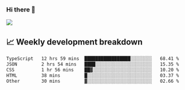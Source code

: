 ### Hi there 👋
<img align="center" src="https://github-readme-stats.vercel.app/api?username=Tumao727&show_icons=true&hide_title=true&theme=dracula" />


## 📈 Weekly development breakdown
<!--START_SECTION:waka-->

```txt
TypeScript   12 hrs 59 mins  █████████████████░░░░░░░░   68.41 %
JSON         2 hrs 54 mins   ████░░░░░░░░░░░░░░░░░░░░░   15.35 %
CSS          1 hr 56 mins    ██▓░░░░░░░░░░░░░░░░░░░░░░   10.20 %
HTML         38 mins         █░░░░░░░░░░░░░░░░░░░░░░░░   03.37 %
Other        30 mins         ▓░░░░░░░░░░░░░░░░░░░░░░░░   02.66 %
```

<!--END_SECTION:waka-->